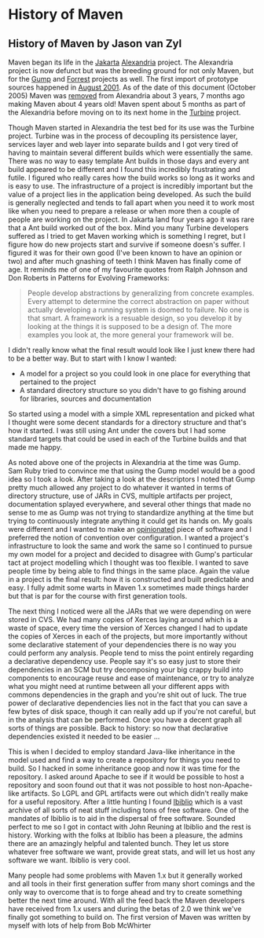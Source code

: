  # History of Maven 

<!--
 Allow front-matter here eventually. Just copy Jekyll
 Jason van Zyl
 12 October 2005
-->

## History of Maven by Jason van Zyl

Maven began its life in the [Jakarta][1] [Alexandria][2] project. The Alexandria project is now defunct but was the breeding ground for not only Maven, but for the [Gump][3] and [Forrest][4] projects as well. The first import of prototype sources happened in
[August 2001][5]. As of the date of this document (October 2005) Maven was [removed][6] from Alexandria about 3 years, 7 months ago making Maven about 4 years old! Maven spent about 5 months as part of the Alexandria before moving on to its next home in the [Turbine][7] project.

Though Maven started in Alexandria the test bed for its use was the Turbine project. Turbine was in the process of
decoupling its persistence layer, services layer and web layer into separate builds and I got very tired of having
to maintain several different builds which were essentially the same. There was no way to easy template Ant builds
in those days and every ant build appeared to be different and I found this incredibly frustrating and futile. I figured
who really cares how the build works so long as it works and is easy to use. The infrastructure of a project is
incredibly important but the value of a project lies in the application being developed. As such the build is
generally neglected and tends to fall apart when you need it to work most like when you need to prepare a release or when
more then a couple of people are working on the project. In Jakarta land four years ago it was rare that a Ant build
worked out of the box. Mind you many Turbine developers suffered as I tried to get Maven working which is something I regret,
but I figure how do new projects start and survive if someone doesn's suffer. I figured it was for their own good
(I've been known to have an opinion or two) and after much gnashing of teeth I think Maven has finally come of age.
It reminds me of one of my favourite quotes from Ralph Johnson and Don Roberts in Patterns for Evolving Frameworks:

> People develop abstractions by generalizing from concrete examples. Every attempt to determine the correct abstraction
> on paper without actually developing a running system is doomed to failure. No one is that smart. A framework is a
> resuable design, so you develop it by looking at the things it is supposed to be a design of. The more examples
> you look at, the more general your framework will be.

I didn't really know what the final result would look like I just knew there had to be a better way.
But to start with I know I wanted:

- A model for a project so you could look in one place for everything that pertained to the project
- A standard directory structure so you didn't have to go fishing around for libraries, sources and documentation

So started using a model with a simple XML representation and picked what I thought were some decent standards for
a directory structure and that's how it started. I was still using Ant under the covers but I had some standard targets
that could be used in each of the Turbine builds and that made me happy.

As noted above one of the projects in Alexandria at the time was Gump. Sam Ruby tried to convince me that using
the Gump model would be a good idea so I took a look. After taking a look at the descriptors I noted that Gump
pretty much allowed any project to do whatever it wanted in terms of directory structure, use of JARs in CVS,
multiple artifacts per project, documentation splayed everywhere, and several other things that made no sense to me
as Gump was not trying to standardize anything at the time but trying to continuously integrate anything it could
get its hands on. My goals were different and I wanted to make an
[opinionated][8] piece of software and I preferred the notion of convention over configuration. I wanted a project's infrastructure to
look the same and work the same so I continued to pursue my own model for a project and decided to disagree with
Gump's particular tact at project modelling which I thought was too flexible. I wanted to save people time by being
able to find things in the same place. Again the value in a project is the final result: how it is constructed
and built predictable and easy. I fully admit some warts in Maven 1.x sometimes made things harder but that is
par for the course with first generation tools.

The next thing I noticed were all the JARs that we were depending on were stored in CVS. We had many copies
of Xerces laying around which is a waste of space, every time the version of Xerces changed
I had to update the copies of Xerces in each of the projects, but more importantly without some declarative statement of
your dependencies there is no way you could perform any analysis. People tend to miss the point entirely regarding
a declarative dependency use. People say it's so easy just to store their dependencies in an SCM but try decomposing
your big crappy build into components to encourage reuse and ease of maintenance, or try to analyze what you might
need at runtime between all your different apps with commons dependencies in the graph and you're shit out of luck.
The true power of declarative dependencies lies not in the fact that you can save a few bytes of disk space, though
it can really add up if you're not careful, but in the analysis that can be performed. Once you have a decent graph
all sorts of things are possible. Back to history: so now that declarative dependencies existed it needed to
be easier ...

This is when I decided to employ standard Java-like inheritance in the model used and find a way to create a repository
for things you need to build. So I hacked in some inheritance goop and now it was time for the repository. I asked
around Apache to see if it would be possible to host a repository and soon found out that it was not possible to
host non-Apache-like artifacts. So LGPL and GPL artifacts were out which didn't really make for a useful repository.
After a little hunting I found [Ibiblio][9] which is a vast archive of all sorts of neat
stuff including tons of free software. One of the mandates of Ibiblio is to aid in the dispersal of free software.
Sounded perfect to me so I got in contact with John Reuning at Ibiblio and the rest is history. Working with the
folks at Ibiblio has been a pleasure, the admins there are an amazingly helpful and talented bunch. They let us
store whatever free software we want, provide great stats, and will let us host any software we want. Ibiblio
is very cool.

Many people had some problems with Maven 1.x but it generally worked and all tools in their first generation
suffer from many short comings and the only way to overcome that is to forge ahead and try to create something
better the next time around. With all the feed back the Maven developers have received from 1.x users
and during the betas of 2.0 we think we've finally got something to build on. The first version of Maven
was written by myself with lots of help from Bob McWhirter

[1]: http://jakarta.apache.org
[2]: http://jakarta.apache.org/alexandria/legacy/
[3]: http://gump.apache.org
[4]: http://forrest.apache.org
[5]: http://mail-archives.apache.org/mod_mbox/jakarta-alexandria-dev/200108.mbox/%3c20010827163505.53005.qmail@icarus.apache.org%3e
[6]: http://mail-archives.apache.org/mod_mbox/jakarta-alexandria-dev/200202.mbox/%3c20020202153719.50163.qmail@icarus.apache.org%3e
[7]: http://turbine.apache.org/
[8]: http://www.oreillynet.com/pub/a/network/2005/08/30/ruby-rails-david-heinemeier-hansson.html
[9]: http://www.ibiblio.org